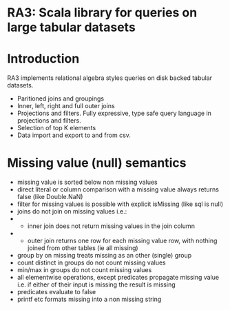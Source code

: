 RA3: Scala library for queries on large tabular datasets
========================================================

Introduction
============
RA3 implements relational algebra styles queries on disk backed tabular datasets.

- Paritioned joins and groupings
- Inner, left, right and full outer joins
- Projections and filters. Fully expressive, type safe query language in projections and filters. 
- Selection of top K elements 
- Data import and export to and from csv.


Missing value (null) semantics
==============================
- missing value is sorted below non missing values
- direct literal or column comparison with a missing value always returns false (like Double.NaN)
- filter for missing values is possible with explicit isMissing (like sql is null)
- joins do not join on missing values i.e.: 
- -  inner join does not return missing values in the join column
- - outer join returns one row for each missing value row, with nothing joined from other tables (ie all missing)
- group by on missing treats missing as an other (single) group
- count distinct in groups do not count missing values
- min/max in groups do not count missing values
- all elementwise operations, except predicates propagate missing value i.e. if either of their input is missing the result is missing
- predicates evaluate to false
- printf etc formats missing into a non missing string
